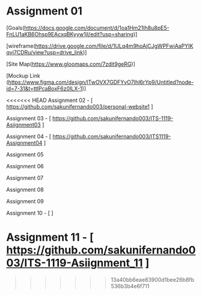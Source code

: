 # Assignment 01

[Goals(https://docs.google.com/document/d/1oa1Hm21Ih8u8pE5-FnLU1aKB6Ohsp9EAcxqBKyyw1jI/edit?usp=sharing)]

[wireframe(https://drive.google.com/file/d/1ULq4m9hoAjCJgWPFwiAaPYIKqvj7CDRu/view?usp=drive_link)]

[Site Map(https://www.gloomaps.com/7zdit9geRG)]

[Mockup Link (https://www.figma.com/design/lTwOVX7GDFYvO7Ihl6rYp9/Untitled?node-id=7-31&t=ttIPcaBoxF6z0ILX-1)]

<<<<<<< HEAD
Assignment 02 - [ https://github.com/sakunifernando003/personal-website1 ]

Assignment 03 - [ https://github.com/sakunifernando003/ITS-1119-Asiignment03 ]

Assignment 04 - [ https://github.com/sakunifernando003/ITS1119-Assignment04 ]

Assignment 05

Assignment 06

Assignment 07

Assignment 08

Assignment 09

Assignment 10 - [ ]

Assignment 11 - [ https://github.com/sakunifernando003/ITS-1119-Asiignment_11 ]
=======


>>>>>>> 13a40bb6eae83900d1bee26b8fb536b3b4e6f711
